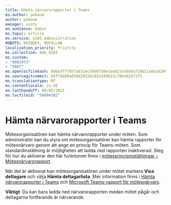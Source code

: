 ```yaml
---
title: Hämta närvarorapporter i Teams
ms.author: pebaum
author: pebaum
manager: scotv
ms.audience: Admin
ms.topic: article
ms.service: o365-administration
ROBOTS: NOINDEX, NOFOLLOW
localization_priority: Priority
ms.collection: Adm_O365
ms.custom:
- "9002973"
- "5687"
ms.openlocfilehash: 99bbdff705fa0314c59d8750ecbd421e58dda739b11a0ac6298e15aa03fd8e47
ms.sourcegitcommit: b5f7da89a650d2915dc652449623c78be6247175
ms.translationtype: MT
ms.contentlocale: sv-SE
ms.lasthandoff: 08/05/2021
ms.locfileid: "54004382"
---
```

# <a name="download-attendance-reports-in-teams"></a>Hämta närvarorapporter i Teams

Mötesorganisatören kan hämta närvarorapporter under möten. Som administratör kan du styra om mötesorganisatörer kan hämta rapporter för mötesnärvaro genom att ange en princip för Teams-möten. Som standardinställning är möjligheten att ladda ned rapporten inaktiverad. Steg för hur du aktiverar den här funktionen finns i [mötesprincipinställningar – Mötesnärvarorapport](https://docs.microsoft.com/microsoftteams/meeting-policies-in-teams#meeting-policy-settings---meeting-attendance-report).

När det är aktiverat kan mötesorganisatören under mötet markera **Visa deltagare** och välja **Hämta deltagarlista**. Mer information finns i [Hämta närvarorapporter i Teams](https://support.office.com/article/download-attendance-reports-in-teams-ae7cf170-530c-47d3-84c1-3aedac74d310) och [Microsoft Teams-rapport för mötesnärvaro](https://docs.microsoft.com/microsoftteams/teams-analytics-and-reports/meeting-attendance-report).

**Viktigt**: Du kan bara ladda ned närvarorapporten medan mötet pågår och deltagarna fortfarande är närvarande.